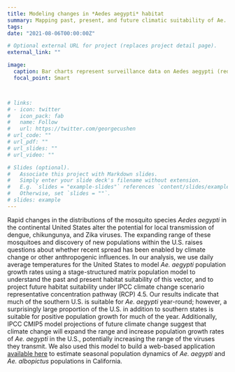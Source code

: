 ```yaml
---
title: Modeling changes in *Aedes aegypti* habitat
summary: Mapping past, present, and future climatic suitability of Ae. aegypti in the United States
tags:
date: "2021-08-06T00:00:00Z"

# Optional external URL for project (replaces project detail page).
external_link: ""

image:
  caption: Bar charts represent surveillance data on Aedes aegypti (red) and Aedes albopicturs (pink) collections. The blue lines mapped on top of these charts represent the predicted population growth rates for Aedes aegypti. The predicted growth rates track well with observed surveillance data. These models can be used to project future changes in population dynamics and identify communities that may need additional resources for vector control. 
  focal_point: Smart



# links:
# - icon: twitter
#   icon_pack: fab
#   name: Follow
#   url: https://twitter.com/georgecushen
# url_code: ""
# url_pdf: ""
# url_slides: ""
# url_video: ""

# Slides (optional).
#   Associate this project with Markdown slides.
#   Simply enter your slide deck's filename without extension.
#   E.g. `slides = "example-slides"` references `content/slides/example-slides.md`.
#   Otherwise, set `slides = ""`.
# slides: example
---
```


Rapid changes in the distributions of the mosquito species *Aedes aegypti* in the continental United States alter the potential for local transmission of dengue, chikungunya, and Zika viruses. The expanding range of these mosquitoes and discovery of new populations within the U.S. raises questions about whether recent spread has been enabled by climate change or other anthropogenic influences. In our analysis, we use daily average temperatures for the United States to model *Ae. aegypti* population growth rates using a stage-structured matrix population model to understand the past and present habitat suitability of this vector, and to project future habitat suitability under IPCC climate change scenario representative concentration pathway (RCP) 4.5. Our results indicate that much of the southern U.S. is suitable for *Ae. aegypti* year-round; however, a surprisingly large proportion of the U.S. in addition to southern states is suitable for positive population growth for much of the year. Additionally, IPCC CMIP5 model projections of future climate change suggest that climate change will expand the range and increase population growth rates of *Ae. aegypti* in the U.S., potentially increasing the range of the viruses they transmit. We also used this model to build a web-based application [available here](https://maps.vectorsurv.org/invasive) to estimate seasonal population dynamics of *Ae. aegypti* and *Ae. albopictus* populations in California.
